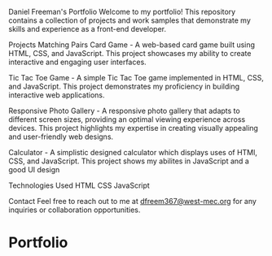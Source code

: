 Daniel Freeman's Portfolio
Welcome to my portfolio! This repository contains a collection of projects and work samples that demonstrate my skills and experience as a front-end developer.

Projects
Matching Pairs Card Game - A web-based card game built using HTML, CSS, and JavaScript. This project showcases my ability to create interactive and engaging user interfaces.

Tic Tac Toe Game - A simple Tic Tac Toe game implemented in HTML, CSS, and JavaScript. This project demonstrates my proficiency in building interactive web applications.

Responsive Photo Gallery - A responsive photo gallery that adapts to different screen sizes, providing an optimal viewing experience across devices. This project highlights my expertise in creating visually appealing and user-friendly web designs.

Calculator - A simplistic designed calculator which displays uses of HTMl, CSS, and JavaScript. This project shows my abilites in JavaScript and a good UI design

Technologies Used
HTML
CSS
JavaScript

Contact
Feel free to reach out to me at dfreem367@west-mec.org for any inquiries or collaboration opportunities.
# Portfolio
